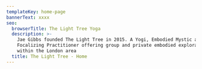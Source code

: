```yaml
---
templateKey: home-page
bannerText: xxxx
seo:
  browserTitle: The Light Tree Yoga
  description: >-
    Jae Gibbs founded The Light Tree in 2015. A Yogi, Embodied Mystic and
    Focalizing Practitioner offering group and private embodied explorations
    within the London area
  title: The Light Tree - Home
---
```


